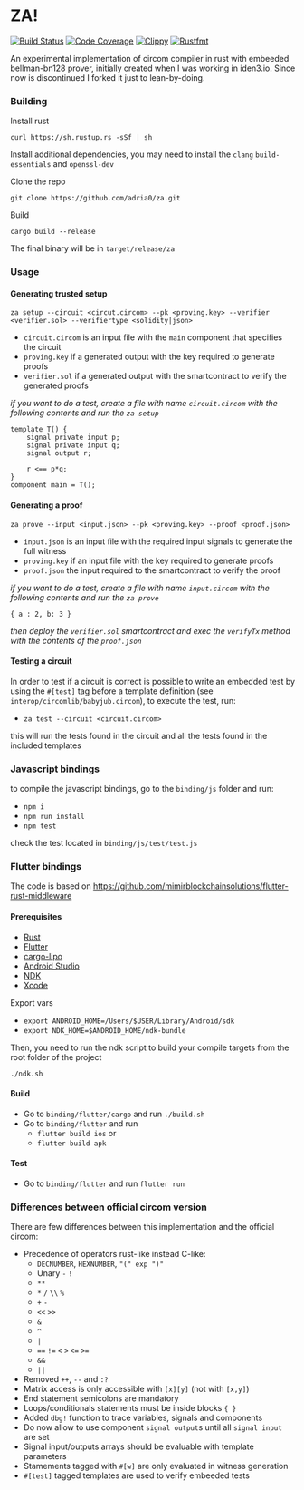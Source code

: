 # ZA!
[![Build Status](https://github.com/adria0/za/workflows/Rust/badge.svg)](https://github.com/adria0/za/actions?query=workflow%3ARust)
[![Code Coverage](https://github.com/adria0/za/workflows/Code%20Coverage/badge.svg)](https://codecov.io/gh/adria0/za)
[![Clippy](https://github.com/adria0/za/workflows/Clippy/badge.svg)](https://github.com/adria0/za/actions?query=workflow%3AClippy)
[![Rustfmt](https://github.com/adria0/za/workflows/Rustfmt/badge.svg)](https://github.com/adria0/za/actions?query=workflow%3ARustfmt)

An experimental implementation of circom compiler in rust with embeeded bellman-bn128 prover, initially created when I was working in iden3.io. Since now is discontinued I forked it just to lean-by-doing. 

### Building 

Install rust

`curl https://sh.rustup.rs -sSf | sh`

Install additional dependencies, you may need to install the `clang` `build-essentials` and `openssl-dev`

Clone the repo

`git clone https://github.com/adria0/za.git`

Build

`cargo build --release`

The final binary will be in `target/release/za`

### Usage

#### Generating trusted setup

`za setup --circuit <circut.circom> --pk <proving.key> --verifier <verifier.sol> --verifiertype <solidity|json>`

- `circuit.circom` is an input file with the `main` component that specifies the circuit
- `proving.key` if a generated output with the key required to generate proofs
- `verifier.sol` if a generated output with the smartcontract to verify the generated proofs

_if you want to do a test, create a file with name `circuit.circom` with the following contents and run the `za setup`_

```
template T() {
    signal private input p;
    signal private input q;
    signal output r;

    r <== p*q;
}
component main = T();
```

#### Generating a proof

`za prove --input <input.json> --pk <proving.key> --proof <proof.json>`

- `input.json` is an input file with the required input signals to generate the full witness
- `proving.key` if an input file with the key required to generate proofs
- `proof.json`  the input required to the smartcontract to verify the proof

_if you want to do a test, create a file with name `input.circom` with the following contents and run the `za prove`_

```
{ a : 2, b: 3 }
```

_then deploy the `verifier.sol` smartcontract and exec the `verifyTx` method with the contents of the `proof.json`_


#### Testing a circuit

In order to test if a circuit is correct is possible to write an embedded test by using the `#[test]` tag before a template definition (see `interop/circomlib/babyjub.circom`), to execute the test, run:

- `za test --circuit <circuit.circom>`

this will run the tests found in the circuit and all the tests found in the included templates

### Javascript bindings

to compile the javascript bindings, go to the `binding/js` folder and run:

- `npm i`
- `npm run install`
- `npm test`

check the test located in `binding/js/test/test.js`

### Flutter bindings

The code is based on https://github.com/mimirblockchainsolutions/flutter-rust-middleware 

#### Prerequisites

- [Rust](https://www.rust-lang.org)
- [Flutter](https://github.com/flutter/flutter)
- [cargo-lipo](https://github.com/TimNN/cargo-lipo)
- [Android Studio](https://developer.android.com/studio/)
- [NDK](https://developer.android.com/ndk/)
- [Xcode](https://developer.apple.com/xcode/)

Export vars

- `export ANDROID_HOME=/Users/$USER/Library/Android/sdk`
- `export NDK_HOME=$ANDROID_HOME/ndk-bundle`

Then, you need to run the ndk script to build your compile targets from the root folder of the project

`./ndk.sh`


#### Build

- Go to `binding/flutter/cargo` and run `./build.sh`
- Go to `binding/flutter` and run
    - `flutter build ios` or
    - `flutter build apk`

#### Test

- Go to `binding/flutter` and run `flutter run`


### Differences between official circom version

There are few differences between this implementation and the official circom:

- Precedence of operators rust-like instead C-like:
  - `DECNUMBER`, `HEXNUMBER`, `"(" exp ")"`
  - Unary `-` `!`
  - `**`      
  - `*` `/` `\\` `%`
  - `+` `-`     
  - `<<` `>>`  
  - `&` 
  - `^` 
  - `|` 
  - `==` `!=` `<` `>` `<=` `>=`
  - `&&`
  - `||`
- Removed `++`, `--` and `:?`
- Matrix access is only accessible with `[x][y]` (not with `[x,y]`) 
- End statement semicolons are mandatory
- Loops/conditionals statements must be inside blocks `{ }`
- Added `dbg!` function to trace variables, signals and components
- Do now allow to use component `signal output`s until all `signal input` are set  
- Signal input/outputs arrays should be evaluable with template parameters
- Stamements tagged with `#[w]` are only evaluated in witness generation
- `#[test]` tagged templates are used to verify embeeded tests
